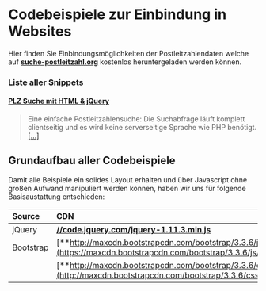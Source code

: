 # Codebeispiele zur Einbindung in Websites

Hier finden Sie Einbindungsmöglichkeiten der Postleitzahlendaten welche auf [**suche-postleitzahl.org**](http://www.suche-postleitzahl.org) kostenlos heruntergeladen werden können.

### Liste aller Snippets

#### [**PLZ Suche mit HTML & jQuery**](https://github.com/plzTeam/web-snippets/tree/master/plz-suche)
> Eine einfache Postleitzahlensuche: Die Suchabfrage läuft komplett clientseitig und es wird keine serverseitige Sprache wie PHP benötigt. [[...]](https://github.com/plzTeam/web-snippets/tree/master/plz-suche)

## Grundaufbau aller Codebeispiele

Damit alle Beispiele ein solides Layout erhalten und über Javascript ohne großen Aufwand manipuliert werden können, haben wir uns für folgende Basisaustattung entschieden:

Source                      | CDN
:--------------------------- | :--------------------------------------------------------------------
jQuery                       | [**//code.jquery.com/jquery-1.11.3.min.js**](//code.jquery.com/jquery-1.11.3.min.js)
Bootstrap                    | [**http://maxcdn.bootstrapcdn.com/bootstrap/3.3.6/js/bootstrap.min.js**](https://maxcdn.bootstrapcdn.com/bootstrap/3.3.6/js/bootstrap.min.js)
                             | [**http://maxcdn.bootstrapcdn.com/bootstrap/3.3.6/css/bootstrap.min.css**](http://maxcdn.bootstrapcdn.com/bootstrap/3.3.6/css/bootstrap.min.css)
